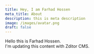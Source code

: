 ```yaml
---
title: Hey, I am Farhad Hossen
meta_title: About
description: this is meta description
image: /images/avatar.png
draft: false
---
```

Hello this is Farhad Hossen. \
I'm updating this content with Zditor CMS. 
